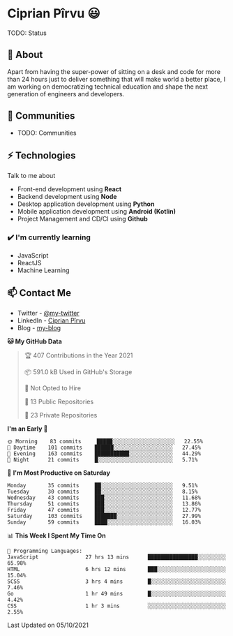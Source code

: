 # Ciprian Pîrvu 😃

TODO: Status

## 🧐 About

Apart from having the super-power of sitting on a desk and code for more than 24 hours just to deliver something that will make world a better place, I am working on democratizing technical education and shape the next generation of engineers and developers.

## 👯 Communities

-   TODO: Communities

## ⚡ Technologies

Talk to me about

-   Front-end development using **React**
-   Backend development using **Node**
-   Desktop application development using **Python**
-   Mobile application development using **Android (Kotlin)**
-   Project Management and CD/CI using **Github**

### ✔️ I'm currently learning

-   JavaScript
-   ReactJS
-   Machine Learning

## 📫 Contact Me

-   Twitter - [@my-twitter]()
-   LinkedIn - [Ciprian Pîrvu](https://www.linkedin.com/in/p%C3%AErvu-ciprian-cristian-4415991b1/)
-   Blog - [my-blog]()

<!--START_SECTION:waka-->
**🐱 My GitHub Data** 

> 🏆 407 Contributions in the Year 2021
 > 
> 📦 591.0 kB Used in GitHub's Storage 
 > 
> 🚫 Not Opted to Hire
 > 
> 📜 13 Public Repositories 
 > 
> 🔑 23 Private Repositories  
 > 
**I'm an Early 🐤** 

```text
🌞 Morning    83 commits     █████░░░░░░░░░░░░░░░░░░░░   22.55% 
🌆 Daytime    101 commits    ██████░░░░░░░░░░░░░░░░░░░   27.45% 
🌃 Evening    163 commits    ███████████░░░░░░░░░░░░░░   44.29% 
🌙 Night      21 commits     █░░░░░░░░░░░░░░░░░░░░░░░░   5.71%

```
📅 **I'm Most Productive on Saturday** 

```text
Monday       35 commits     ██░░░░░░░░░░░░░░░░░░░░░░░   9.51% 
Tuesday      30 commits     ██░░░░░░░░░░░░░░░░░░░░░░░   8.15% 
Wednesday    43 commits     ███░░░░░░░░░░░░░░░░░░░░░░   11.68% 
Thursday     51 commits     ███░░░░░░░░░░░░░░░░░░░░░░   13.86% 
Friday       47 commits     ███░░░░░░░░░░░░░░░░░░░░░░   12.77% 
Saturday     103 commits    ███████░░░░░░░░░░░░░░░░░░   27.99% 
Sunday       59 commits     ████░░░░░░░░░░░░░░░░░░░░░   16.03%

```


📊 **This Week I Spent My Time On** 

```text
💬 Programming Languages: 
JavaScript               27 hrs 13 mins      ████████████████░░░░░░░░░   65.98% 
HTML                     6 hrs 12 mins       ███░░░░░░░░░░░░░░░░░░░░░░   15.04% 
SCSS                     3 hrs 4 mins        █░░░░░░░░░░░░░░░░░░░░░░░░   7.46% 
Go                       1 hr 49 mins        █░░░░░░░░░░░░░░░░░░░░░░░░   4.42% 
CSS                      1 hr 3 mins         ░░░░░░░░░░░░░░░░░░░░░░░░░   2.55%

```


 Last Updated on 05/10/2021
<!--END_SECTION:waka-->

